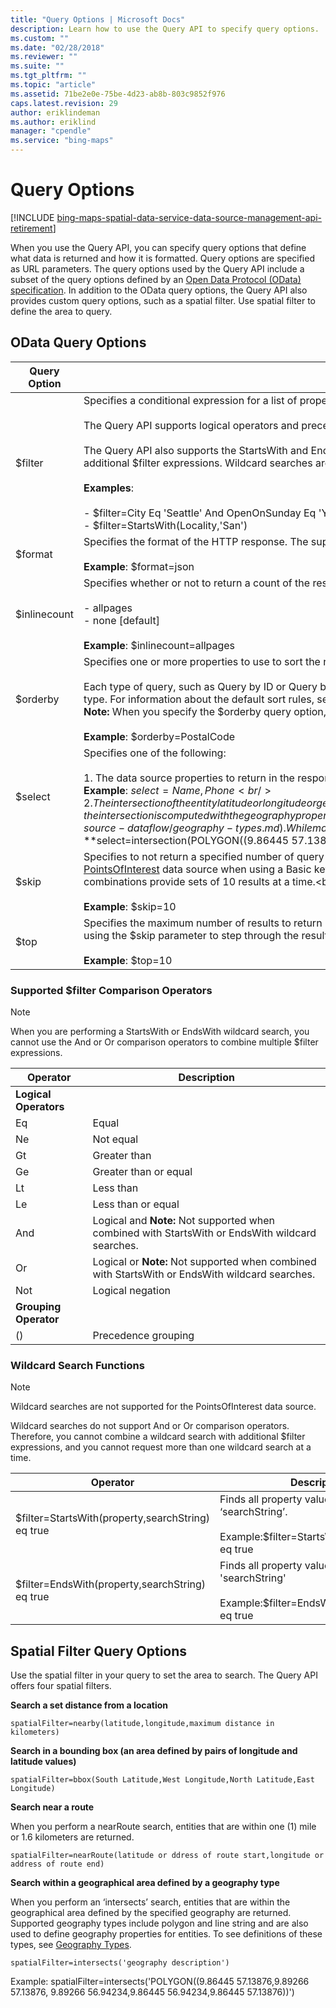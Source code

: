 ```yaml
---
title: "Query Options | Microsoft Docs"
description: Learn how to use the Query API to specify query options.
ms.custom: ""
ms.date: "02/28/2018"
ms.reviewer: ""
ms.suite: ""
ms.tgt_pltfrm: ""
ms.topic: "article"
ms.assetid: 71be2e0e-75be-4d23-ab8b-803c9852f976
caps.latest.revision: 29
author: eriklindeman
ms.author: eriklind
manager: "cpendle"
ms.service: "bing-maps"
---
```

# Query Options

[!INCLUDE [bing-maps-spatial-data-service-data-source-management-api-retirement](../../includes/bing-maps-spatial-data-service-data-source-management-api-retirement.md)]

When you use the Query API, you can specify query options that define what data is returned and how it is formatted. Query options are specified as URL parameters. The query options used by the Query API include a subset of the query options defined by an [Open Data Protocol (OData) specification](https://www.odata.org/documentation/). In addition to the OData query options, the Query API also provides custom query options, such as a spatial filter. Use spatial filter to define the area to query.  
  
## OData Query Options  
  
|Query Option|Description|  
|------------------|------------------------------------------|  
|$filter|Specifies a conditional expression for a list of properties and values. **Note:**  You cannot filter on the latitude and longitude entity properties. <br /><br /> The Query API supports logical operators and precedence grouping. For a complete list of the supported operators, see the **Supported $filter Operators** section below.<br /><br /> The Query API also supports the StartsWith and EndsWith functions to perform wildcard searches. Only one wildcard search can be performed at a time, and wildcard searches cannot be combined with additional $filter expressions. Wildcard searches are not supported for the PointsOfInterest data source. For more information, see The **Wildcard Search Functions** section below.<br /><br /> **Examples**:<br /><br /> -   $filter=City Eq 'Seattle' And OpenOnSunday Eq 'Y'<br />-   $filter=StartsWith(Locality,'San')|  
|$format|Specifies the format of the HTTP response. The supported formats for the Query API are JSON and Atom. The default format is Atom.<br /><br /> **Example**: $format=json|  
|$inlinecount|Specifies whether or not to return a count of the results in the response. Possible values for this query option include:<br /><br /> -   allpages<br />-   none [default]<br /><br /> **Example**: $inlinecount=allpages|  
|$orderby|Specifies one or more properties to use to sort the results of a query. You can specify up to three (3) properties. Results are sorted in ascending order.<br /><br /> Each type of query, such as Query by ID or Query by Property, has a default sort order for query results. If the $orderby option is not specified, query results are sorted using the default sort for that query type. For information about the default sort rules, see the documentation for each query type. **Note:**  You cannot use the latitude and longitude properties to sort results. You can use the elevation property. **Note:**  When you specify the $orderby query option, you must also specify a spatial filter or a $filter query option. For information about spatial filters, see [Query by Area](../query-api/query-by-area.md). <br /><br /> **Example**: $orderby=PostalCode|  
|$select|Specifies one of the following:<br /><br /> 1.  The data source properties to return in the response. If the $select query option is not specified or if it is set to "*" ($select=\*), all data source properties are returned.<br />     **Example**: $select=Name,Phone<br />2.  The intersection of the entity latitude or longitude or geographical area (defined by the entity geography) with the specified geography. If an entity has both latitude and longitude and geography properties in the schema, the intersection is computed with the geography property value. . To see definitions of the available geography types, see the types defined in [Geography Types](../data-source-management-api/load-data-source-dataflow/geography-types.md). While many different geography types are available, you will get the best performance if you use polygon, linestring or point types.<br />     **Example:**$select=intersection(POLYGON((9.86445 57.13876,9.89266 57.13876, 9.89266 56.94234,9.86445 56.94234,9.86445 57.13876)))|  
|$skip|Specifies to not return a specified number of query results. For example, if this value is set to 50, then the first result that is returned is the 51st result. This option is not available in queries for the [PointsOfInterest](../public-data-sources/pointsofinterest.md) data source when using a Basic key. You can use the $skip query option with the $top query option to display a subset of the query results. For example, the following parameter combinations provide sets of 10 results at a time.<br /><br /> &$skip=0&$top=10 [provides results 1 to 10]<br /><br /> &$skip=10&$top=10 [provides results 11 to 20]<br /><br /> **Example**: $skip=10|  
|$top|Specifies the maximum number of results to return in the query response. The default value is 25 and the maximum value is 250. You can return more than 250 results by making multiple queries and using the $skip parameter to step through the results.<br /><br /> **Example**: $top=10|  
  
### Supported $filter Comparison Operators  
  
> [!NOTE]
>  When you are performing a StartsWith or EndsWith wildcard search, you cannot use the And or Or comparison operators to combine multiple $filter expressions.  
  
|Operator|Description|  
|--------------|-----------------|  
|**Logical Operators**|  
|Eq|Equal|  
|Ne|Not equal|  
|Gt|Greater than|  
|Ge|Greater than or equal|  
|Lt|Less than|  
|Le|Less than or equal|  
|And|Logical and **Note:**  Not supported when combined with StartsWith or EndsWith wildcard searches.|  
|Or|Logical or **Note:**  Not supported when combined with StartsWith or EndsWith wildcard searches.|  
|Not|Logical negation|  
|**Grouping Operator**|  
|()|Precedence grouping|  
  
### Wildcard Search Functions  
  
> [!NOTE]
>  Wildcard searches are not supported for the PointsOfInterest data source.  
>   
>  Wildcard searches do not support And or Or comparison operators. Therefore, you cannot combine a wildcard search with additional $filter expressions, and you cannot request more than one wildcard search at a time.  
  
|Operator|Description|  
|--------|-----------|  
|$filter=StartsWith(property,searchString) eq true|Finds all property values that start with ‘searchString’.<br /><br /> Example:$filter=StartsWith(Locality,'San') eq true|  
|$filter=EndsWith(property,searchString) eq true|Finds all property values that end with 'searchString'<br /><br /> Example:$filter=EndsWith(Locality,'York') eq true|  
  
## Spatial Filter Query Options  
 Use the spatial filter in your query to set the area to search. The Query API offers four spatial filters.  
  
 **Search a set distance from a location**  
  
```url
spatialFilter=nearby(latitude,longitude,maximum distance in kilometers)  
```  
  
 **Search in a bounding box (an area defined by pairs of longitude and latitude values)**  
  
```url
spatialFilter=bbox(South Latitude,West Longitude,North Latitude,East Longitude)  
```  
  
 **Search near a route**  
  
 When you perform a nearRoute search, entities that are within one (1) mile or 1.6 kilometers are returned.  
  
```url
spatialFilter=nearRoute(latitude or ddress of route start,longitude or address of route end)  
```  
  
 **Search within a geographical area defined by a geography type**  
  
 When you perform an ‘intersects’ search, entities that are within the geographical area defined by the specified geography are returned. Supported geography types include polygon and line string and are also used to define geography properties for entities. To see definitions of these types, see [Geography Types](../data-source-management-api/load-data-source-dataflow/geography-types.md).  
  
```url
spatialFilter=intersects('geography description')  
```  
  
 Example: spatialFilter=intersects('POLYGON((9.86445 57.13876,9.89266 57.13876, 9.89266 56.94234,9.86445 56.94234,9.86445 57.13876))')
